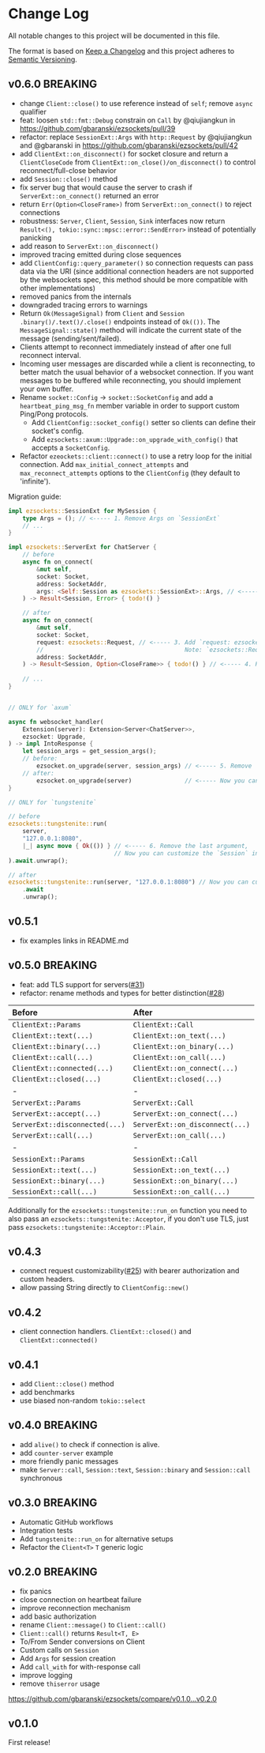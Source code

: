 # Change Log
All notable changes to this project will be documented in this file.

The format is based on [Keep a Changelog](http://keepachangelog.com/)
and this project adheres to [Semantic Versioning](http://semver.org/).

## v0.6.0 BREAKING

- change `Client::close()` to use reference instead of `self`; remove `async` qualifier
- feat: loosen `std::fmt::Debug` constrain on `Call` by @qiujiangkun in https://github.com/gbaranski/ezsockets/pull/39
- refactor: replace `SessionExt::Args` with `http::Request` by @qiujiangkun and @gbaranski in https://github.com/gbaranski/ezsockets/pull/42
- add `ClientExt::on_disconnect()` for socket closure and return a `ClientCloseCode` from `ClientExt::on_close()/on_disconnect()` to control reconnect/full-close behavior
- add `Session::close()` method
- fix server bug that would cause the server to crash if `ServerExt::on_connect()` returned an error
- return `Err(Option<CloseFrame>)` from `ServerExt::on_connect()` to reject connections
- robustness: `Server`, `Client`, `Session`, `Sink` interfaces now return `Result<(), tokio::sync::mpsc::error::SendError>` instead of potentially panicking
- add reason to `ServerExt::on_disconnect()`
- improved tracing emitted during close sequences
- add `ClientConfig::query_parameter()` so connection requests can pass data via the URI (since additional connection headers are not supported by the websockets spec, this method should be more compatible with other implementations)
- removed panics from the internals
- downgraded tracing errors to warnings
- Return `Ok(MessageSignal)` from `Client` and `Session` `.binary()/.text()/.close()` endpoints instead of `Ok(())`. The `MessageSignal::state()` method will indicate the current state of the message (sending/sent/failed).
- Clients attempt to reconnect immediately instead of after one full reconnect interval.
- Incoming user messages are discarded while a client is reconnecting, to better match the usual behavior of a websocket connection. If you want messages to be buffered while reconnecting, you should implement your own buffer.
- Rename `socket::Config` -> `socket::SocketConfig` and add a `heartbeat_ping_msg_fn` member variable in order to support custom Ping/Pong protocols.
    - Add `ClientConfig::socket_config()` setter so clients can define their socket's config.
    - Add `ezsockets::axum::Upgrade::on_upgrade_with_config()` that accepts a `SocketConfig`.
- Refactor `ezeockets::client::connect()` to use a retry loop for the initial connection. Add `max_initial_connect_attempts` and `max_reconnect_attempts` options to the `ClientConfig` (they default to 'infinite').


Migration guide:
```rust
impl ezsockets::SessionExt for MySession {
    type Args = (); // <----- 1. Remove Args on `SessionExt`
    // ...
}

impl ezsockets::ServerExt for ChatServer {
    // before
    async fn on_connect(
        &mut self,
        socket: Socket,
        address: SocketAddr,
        args: <Self::Session as ezsockets::SessionExt>::Args, // <----- 2. Remove `args` argument
    ) -> Result<Session, Error> { todo!() }

    // after
    async fn on_connect(
        &mut self,
        socket: Socket,
        request: ezsockets::Request, // <----- 3. Add `request: ezsockets::Request` argument.
        //                                        Note: `ezsockets::Request` is an alias for `http::Request`
        address: SocketAddr,
    ) -> Result<Session, Option<CloseFrame>> { todo!() } // <----- 4. Return `CloseFrame` if rejecting connection.
    
    // ...
}


// ONLY for `axum`

async fn websocket_handler(
    Extension(server): Extension<Server<ChatServer>>,
    ezsocket: Upgrade,
) -> impl IntoResponse {
    let session_args = get_session_args();
    // before:
        ezsocket.on_upgrade(server, session_args) // <----- 5. Remove `session_args` argument
    // after:
        ezsocket.on_upgrade(server)               // <----- Now you can customize the `Session` inside of `ServerExt::on_connect` via `ezsockets::Request`.
}

// ONLY for `tungstenite`

// before
ezsockets::tungstenite::run(
    server, 
    "127.0.0.1:8080", 
    |_| async move { Ok(()) } // <----- 6. Remove the last argument, 
                              // Now you can customize the `Session` inside of `ServerExt::on_connect` via `ezsockets::Request`
).await.unwrap();

// after
ezsockets::tungstenite::run(server, "127.0.0.1:8080") // Now you can customize the `Session` inside of `ServerExt::on_connect` via `ezsockets::Request`
    .await
    .unwrap();
```


## v0.5.1
- fix examples links in README.md

## v0.5.0 BREAKING

- feat: add TLS support for servers([#31](https://github.com/gbaranski/ezsockets/pull/31))
- refactor: rename methods and types for better distinction([#28](https://github.com/gbaranski/ezsockets/pull/28))

|Before|After|
|:------|:-----|
|`ClientExt::Params`| `ClientExt::Call`|
|`ClientExt::text(...)`| `ClientExt::on_text(...)`|
|`ClientExt::binary(...)`| `ClientExt::on_binary(...)`|
|`ClientExt::call(...)`| `ClientExt::on_call(...)`|
|`ClientExt::connected(...)`| `ClientExt::on_connect(...)`|
|`ClientExt::closed(...)`| `ClientExt::closed(...)`|
|-|-|
|`ServerExt::Params`| `ServerExt::Call`|
|`ServerExt::accept(...)`| `ServerExt::on_connect(...)`|
|`ServerExt::disconnected(...)`| `ServerExt::on_disconnect(...)`|
|`ServerExt::call(...)`| `ServerExt::on_call(...)`|
|-|-|
|`SessionExt::Params`| `SessionExt::Call`|
|`SessionExt::text(...)`| `SessionExt::on_text(...)`|
|`SessionExt::binary(...)`| `SessionExt::on_binary(...)`|
|`SessionExt::call(...)`| `SessionExt::on_call(...)`|

Additionally for the `ezsockets::tungstenite::run_on` function you need to also pass an `ezsockets::tungstenite::Acceptor`, if you don't use TLS, just pass `ezsockets::tungstenite::Acceptor::Plain`.


## v0.4.3
- connect request customizability([#25](https://github.com/gbaranski/ezsockets/pull/25)) with bearer authorization and custom headers.
- allow passing String directly to `ClientConfig::new()`

## v0.4.2
- client connection handlers. `ClientExt::closed()` and `ClientExt::connected()`

## v0.4.1
- add `Client::close()` method
- add benchmarks
- use biased non-random `tokio::select`

## v0.4.0 BREAKING
- add `alive()` to check if connection is alive.
- add `counter-server` example
- more friendly panic messages
- make `Server::call`, `Session::text`, `Session::binary` and `Session::call` synchronous

## v0.3.0 BREAKING
- Automatic GitHub workflows
- Integration tests
- Add `tungstenite::run_on` for alternative setups
- Refactor the `Client<T>` `T` generic logic

## v0.2.0 BREAKING
- fix panics
- close connection on heartbeat failure
- improve reconnection mechanism
- add basic authorization
- rename `Client::message()` to `Client::call()`
- `Client::call()` returns `Result<T, E>`
- To/From Sender conversions on Client
- Custom calls on `Session`
- Add `Args` for session creation
- Add `call_with` for with-response call
- improve logging
- remove `thiserror` usage

https://github.com/gbaranski/ezsockets/compare/v0.1.0...v0.2.0

## v0.1.0

First release!
